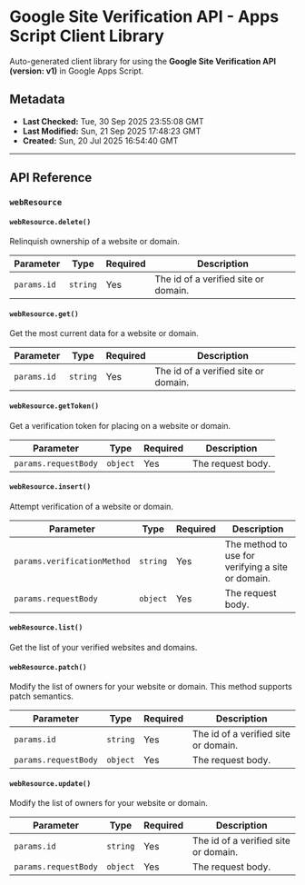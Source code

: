 # Google Site Verification API - Apps Script Client Library

Auto-generated client library for using the **Google Site Verification API (version: v1)** in Google Apps Script.

## Metadata

- **Last Checked:** Tue, 30 Sep 2025 23:55:08 GMT
- **Last Modified:** Sun, 21 Sep 2025 17:48:23 GMT
- **Created:** Sun, 20 Jul 2025 16:54:40 GMT



---

## API Reference

### `webResource`

#### `webResource.delete()`

Relinquish ownership of a website or domain.

| Parameter | Type | Required | Description |
|---|---|---|---|
| `params.id` | `string` | Yes | The id of a verified site or domain. |

#### `webResource.get()`

Get the most current data for a website or domain.

| Parameter | Type | Required | Description |
|---|---|---|---|
| `params.id` | `string` | Yes | The id of a verified site or domain. |

#### `webResource.getToken()`

Get a verification token for placing on a website or domain.

| Parameter | Type | Required | Description |
|---|---|---|---|
| `params.requestBody` | `object` | Yes | The request body. |

#### `webResource.insert()`

Attempt verification of a website or domain.

| Parameter | Type | Required | Description |
|---|---|---|---|
| `params.verificationMethod` | `string` | Yes | The method to use for verifying a site or domain. |
| `params.requestBody` | `object` | Yes | The request body. |

#### `webResource.list()`

Get the list of your verified websites and domains.


#### `webResource.patch()`

Modify the list of owners for your website or domain. This method supports patch semantics.

| Parameter | Type | Required | Description |
|---|---|---|---|
| `params.id` | `string` | Yes | The id of a verified site or domain. |
| `params.requestBody` | `object` | Yes | The request body. |

#### `webResource.update()`

Modify the list of owners for your website or domain.

| Parameter | Type | Required | Description |
|---|---|---|---|
| `params.id` | `string` | Yes | The id of a verified site or domain. |
| `params.requestBody` | `object` | Yes | The request body. |